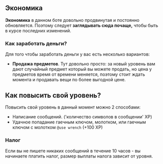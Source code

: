 ## Экономика
**Экономика** в данном боте довольно продвинутая и постоянно обновляется. Поэтому следует **заглядывать сюда почаще,** чтобы быть в курсе последних изменений.

### Как заработать деньги?
Для того чтобы заработать деньги у вас есть несколько вариантов:

* **Продажа предметов**. Тут довольно просто: за новый уровень вам дают случайный предмет который вы можете продать, но цена у предметов время от времени меняется, поэтому стоит ждать момента и продавать вещи по более выгодной цене.

## Как повысить свой уровень?
Повысить свой уровень в данный момент можно 2 способами:

* Написание сообщений. ('количество символов в сообщении' XP)
* Удачное попадание гаечным ключом, молотком, или гаечным ключом с молотком ``@use wrench`` (+100 XP)

### Налог
Если вы не пишете никаких сообщений в течение 10 часов - вы начинаете платить налог, размер выплаты налога зависит от уровня.
